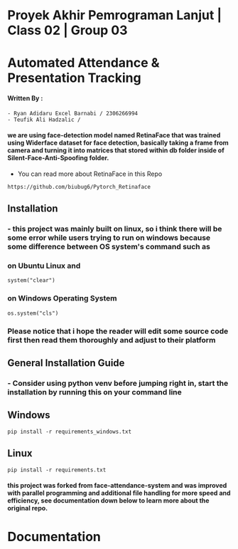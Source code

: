# Proyek Akhir Pemrograman Lanjut | Class 02 | Group 03


# Automated Attendance & Presentation Tracking
#### Written By :

```
- Ryan Adidaru Excel Barnabi / 2306266994
- Teufik Ali Hadzalic / 
```

#### we are using face-detection model named RetinaFace that was trained using Widerface dataset for face detection, basically taking a frame from camera and turning it into matrices that stored within db folder inside of Silent-Face-Anti-Spoofing folder.



- You can read more about RetinaFace in this Repo
```
https://github.com/biubug6/Pytorch_Retinaface
```





## Installation

### - this project was mainly built on linux, so i think there will be some error while users trying to run on windows because some difference between OS system's command such as

### on Ubuntu Linux and 

```
system("clear")
```

### on Windows Operating System

```
os.system("cls")
```


### Please notice that i hope the reader will edit some source code first then read them thoroughly and adjust to their platform


## General Installation Guide

### - Consider using python venv before jumping right in, start the installation by running this on your command line


## Windows

```
pip install -r requirements_windows.txt
```

## Linux

```
pip install -r requirements.txt
```



#### this project was forked from face-attendance-system and was improved with parallel programming and additional file handling for more speed and efficiency, see documentation down below to learn more about the original repo.




# Documentation





<!-- # face-attendance-system

Face attendance system using face recognition with Python !

## Face attendance software

<p align="center">
<a href="https://www.youtube.com/watch?v=z_dbnYHAQYg">
    <img width="600" src="https://utils-computervisiondeveloper.s3.amazonaws.com/thumbnails/with_play_button/face_attendance.jpg" alt="Watch the video">
    </br>Watch on YouTube: Face attendance system with Python and face recognition !
</a>
</p>

## Spoofing feature

<p align="center">
<a href="https://www.youtube.com/watch?v=_KvtVk8Gk1A">
    <img width="600" src="https://utils-computervisiondeveloper.s3.amazonaws.com/thumbnails/with_play_button/face_attendance_spoofing.jpg" alt="Watch the video">
    </br>Watch on YouTube: Face attendance system with liveness detection !
</a>
</p>

## execution

- Python 3.8

### windows

In Windows, you will need to do a couple of additional steps before starting with this tutorial:
- Follow the instructions described in this video https://www.youtube.com/watch?v=oTv7HB6CRpQ
- Install the packages in requirements_windows.txt.

### linux, mac

- Install the packages in requirements.txt

## spoofing feature

    git clone https://github.com/computervisioneng/Silent-Face-Anti-Spoofing.git
    pip install -r Silent-Face-Anti-Spoofing/requirements.txt

Remember to add the Silent-Face-Anti-Spoofing directory to your **PYTHONPATH**.
<!-- 
## web app

Face attendance + face recognition web app with React and Python!

<p align="center">
<a href="https://www.youtube.com/watch?v=yWmW5uEtNws">
    <img width="600" src="https://utils-computervisiondeveloper.s3.amazonaws.com/thumbnails/with_play_button/face_attendance_web_app_react_python.jpg" alt="Watch the video">
    </br>Watch on YouTube: Face attendance + face recognition web app with React and Python !
</a>
</p>

The code for this project is available [here](https://github.com/computervisiondeveloper/face-attendance-web-app-react-python).
 -->
